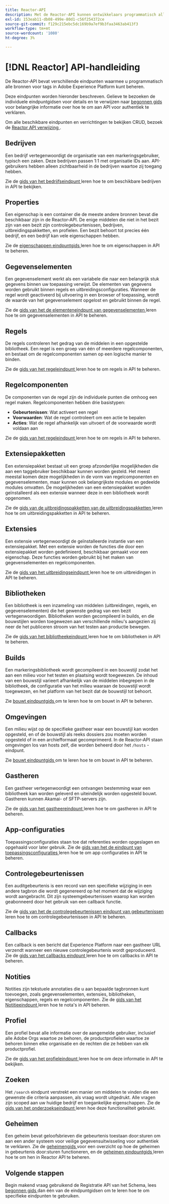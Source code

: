 ```yaml
---
title: Reactor-API
description: Met de Reactor-API kunnen ontwikkelaars programmatisch alle bronnen voor tags in Adobe Experience Platform beheren. Volg deze gids voor het uitvoeren van de belangrijkste bewerkingen met de API.
exl-id: 153eab11-db08-499e-80d1-c56f254372ce
source-git-commit: f129c215ebc5dc169b9a7ef9b3faa3463ab413f3
workflow-type: tm+mt
source-wordcount: '1080'
ht-degree: 3%

---
```


# [!DNL Reactor] API-handleiding

De Reactor-API bevat verschillende eindpunten waarmee u programmatisch alle bronnen voor tags in Adobe Experience Platform kunt beheren.

Deze eindpunten worden hieronder beschreven. Gelieve te bezoeken de individuele eindpuntgidsen voor details en te verwijzen naar [ begonnen gids ](./getting-started.md) voor belangrijke informatie over hoe te om aan API voor authentiek te verklaren.

Om alle beschikbare eindpunten en verrichtingen te bekijken CRUD, bezoek de [ Reactor API verwijzing ](https://www.adobe.io/experience-platform-apis/references/reactor/).

## Bedrijven

Een bedrijf vertegenwoordigt de organisatie van een markeringsgebruiker, typisch een zaken. Deze bedrijven passen 1:1 met organisatie IDs aan. API-gebruikers hebben alleen zichtbaarheid in de bedrijven waartoe zij toegang hebben.

Zie de [ gids van het bedrijfseindpunt ](./endpoints/companies.md) leren hoe te om beschikbare bedrijven in API te bekijken.

## Properties

Een eigenschap is een container die de meeste andere bronnen bevat die beschikbaar zijn in de Reactor-API. De enige middelen die niet in het bezit zijn van een bezit zijn controlegebeurtenissen, bedrijven, uitbreidingspakketten, en profielen. Een bezit behoort tot precies één bedrijf, en een bedrijf kan vele eigenschappen hebben.

Zie de [ eigenschappen eindpuntgids ](./endpoints/properties.md) leren hoe te om eigenschappen in API te beheren.

## Gegevenselementen

Een gegevenselement werkt als een variabele die naar een belangrijk stuk gegevens binnen uw toepassing verwijst. De elementen van gegevens worden gebruikt binnen regels en uitbreidingsconfiguraties. Wanneer de regel wordt geactiveerd bij uitvoering in een browser of toepassing, wordt de waarde van het gegevenselement opgelost en gebruikt binnen de regel.

Zie de [ gids van het de elementeneindpunt van gegevenselementen ](./endpoints/data-elements.md) leren hoe te om gegevenselementen in API te beheren.

## Regels

De regels controleren het gedrag van de middelen in een opgestelde bibliotheek. Een regel is een groep van één of meerdere regelcomponenten, en bestaat om de regelcomponenten samen op een logische manier te binden.

Zie de [ gids van het regeleindpunt ](./endpoints/rules.md) leren hoe te om regels in API te beheren.

## Regelcomponenten

De componenten van de regel zijn de individuele punten die omhoog een regel maken. Regelcomponenten hebben drie basistypen:

* **Gebeurtenissen**: Wat activeert een regel
* **Voorwaarden**: Wat de regel controleert om een actie te bepalen
* **Acties**: Wat de regel afhankelijk van uitvoert of de voorwaarde wordt voldaan aan

Zie de [ gids van het regeleindpunt ](./endpoints/rules.md) leren hoe te om regels in API te beheren.

## Extensiepakketten

Een extensiepakket bestaat uit een groep afzonderlijke mogelijkheden die aan een taggebruiker beschikbaar kunnen worden gesteld. Het meest meestal komen deze mogelijkheden in de vorm van regelcomponenten en gegevenselementen, maar kunnen ook belangrijkste modules en gedeelde modules omvatten. De mogelijkheden van een extensiepakket worden geïnstalleerd als een extensie wanneer deze in een bibliotheek wordt opgenomen.

Zie de [ gids van de uitbreidingspakketten van de uitbreidingspakketten ](./endpoints/extension-packages.md) leren hoe te om uitbreidingspakketten in API te beheren.

## Extensies

Een extensie vertegenwoordigt de geïnstalleerde instantie van een extensiepakket. Met een extensie worden de functies die door een extensiepakket worden gedefinieerd, beschikbaar gemaakt voor een eigenschap. Deze functies worden gebruikt bij het maken van gegevenselementen en regelcomponenten.

Zie de [ gids van het uitbreidingseindpunt ](./endpoints/extensions.md) leren hoe te om uitbreidingen in API te beheren.

## Bibliotheken

Een bibliotheek is een inzameling van middelen (uitbreidingen, regels, en gegevenselementen) die het gewenste gedrag van een bezit vertegenwoordigen. Bibliotheken worden gecompileerd in builds, en die bouwstijlen worden toegewezen aan verschillende milieu&#39;s aangezien zij neer de het publiceren stroom van het testen aan productie bewegen.

Zie de [ gids van het bibliotheekeindpunt ](./endpoints/libraries.md) leren hoe te om bibliotheken in API te beheren.

## Builds

Een markeringsbibliotheek wordt gecompileerd in een bouwstijl zodat het aan een milieu voor het testen en plaatsing wordt toegewezen. De inhoud van een bouwstijl varieert afhankelijk van de middelen inbegrepen in de bibliotheek, de configuratie van het milieu waaraan de bouwstijl wordt toegewezen, en het platform van het bezit dat de bouwstijl tot behoort.

Zie [ bouwt eindpuntgids ](./endpoints/builds.md) om te leren hoe te om bouwt in API te beheren.

## Omgevingen

Een milieu wijst op de specifieke gastheer waar een bouwstijl kan worden opgesteld, en of de bouwstijl als reeks dossiers zou moeten worden opgesteld of in een archiefformaat gecomprimeerd. In de Reactor-API staan omgevingen los van hosts zelf, die worden beheerd door het `/hosts` -eindpunt.

Zie [ bouwt eindpuntgids ](./endpoints/builds.md) om te leren hoe te om bouwt in API te beheren.

## Gastheren

Een gastheer vertegenwoordigt een ontvangen bestemming waar een bibliotheek kan worden geleverd en uiteindelijk worden opgesteld bouwt. Gastheren kunnen Akamai- of SFTP-servers zijn.

Zie de [ gids van het gastheereindpunt ](./endpoints/hosts.md) leren hoe te om gastheren in API te beheren.

## App-configuraties

Toepassingsconfiguraties staan toe dat referenties worden opgeslagen en opgehaald voor later gebruik. Zie de [ gids van het de eindpunt van toepassingsconfiguraties ](./endpoints/app-configurations.md) leren hoe te om app configuraties in API te beheren.

## Controlegebeurtenissen

Een auditgebeurtenis is een record van een specifieke wijziging in een andere tagbron die wordt gegenereerd op het moment dat de wijziging wordt aangebracht. Dit zijn systeemgebeurtenissen waarop kan worden geabonneerd door het gebruik van een callback functie.

Zie de [ gids van het de controlegebeurtenissen eindpunt van gebeurtenissen ](./endpoints/audit-events.md) leren hoe te om controlegebeurtenissen in API te beheren.

## Callbacks

Een callback is een bericht dat Experience Platform naar een gastheer URL verzendt wanneer een nieuwe controlegebeurtenis wordt geproduceerd. Zie de [ gids van het callbacks eindpunt ](./endpoints/callbacks.md) leren hoe te om callbacks in API te beheren.

## Notities

Notities zijn tekstuele annotaties die u aan bepaalde tagbronnen kunt toevoegen, zoals gegevenselementen, extensies, bibliotheken, eigenschappen, regels en regelcomponenten. Zie de [ gids van het Notitieeindpunt ](./endpoints/notes.md) leren hoe te nota&#39;s in API beheren.

## Profiel

Een profiel bevat alle informatie over de aangemelde gebruiker, inclusief alle Adobe Orgs waartoe ze behoren, de productprofielen waartoe ze behoren binnen elke organisatie en de rechten die ze hebben van elk productprofiel.

Zie de [ gids van het profieleindpunt ](./endpoints/profile.md) leren hoe te om deze informatie in API te bekijken.

## Zoeken

Het `/search` eindpunt verstrekt een manier om middelen te vinden die een gewenste die criteria aanpassen, als vraag wordt uitgedrukt. Alle vragen zijn scoped aan uw huidige bedrijf en toegankelijke eigenschappen. Zie de [ gids van het onderzoekseindpunt ](./endpoints/search.md) leren hoe deze functionaliteit gebruikt.

## Geheimen

Een geheim bevat geloofsbrieven die gebeurtenis toestaan door:sturen om aan een ander systeem voor veilige gegevensuitwisseling voor authentiek te verklaren. Zie de [ geheimengids ](./guides/secrets.md) voor een overzicht op hoe de geheimen in gebeurtenis door:sturen functioneren, en de [ geheimen eindpuntgids ](./endpoints/secrets.md) leren hoe te om hen in Reactor API te beheren.

## Volgende stappen

Begin makend vraag gebruikend de Registratie API van het Schema, lees [ begonnen gids ](./getting-started.md) dan één van de eindpuntgidsen om te leren hoe te om specifieke eindpunten te gebruiken.
